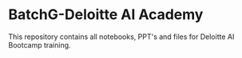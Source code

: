 # BatchG-Deloitte AI Academy

This repository contains all notebooks, PPT's and files for Deloitte AI Bootcamp training.

